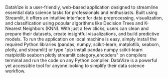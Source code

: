 DataVize is a user-friendly, web-based application designed to streamline essential data science tasks for professionals and enthusiasts. Built using Streamlit, it offers an intuitive interface for data preprocessing, visualization, and classification using popular algorithms like Decision Trees and K-Nearest Neighbors (KNN). With just a few clicks, users can clean and prepare their datasets, create insightful visualizations, and build predictive models. To run the application on local machine is easy, simply install the required Python libraries (pandas, numpy, scikit-learn, matplotlib, seaborn, plotly, and streamlit) or type "pip install pandas numpy scikit-learn matplotlib seaborn plotly streamlit category_encoders" on compilers terminal and run the code on any Python compiler. DataVize is a powerful yet accessible tool for anyone looking to simplify their data science workflow.
